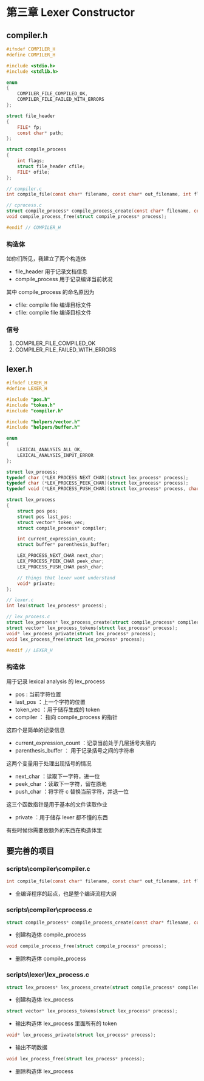 # 第三章 Lexer Constructor

## compiler.h

```c
#ifndef COMPILER_H
#define COMPILER_H

#include <stdio.h>
#include <stdlib.h>

enum
{
    COMPILER_FILE_COMPILED_OK,
    COMPILER_FILE_FAILED_WITH_ERRORS
};

struct file_header
{
    FILE* fp;
    const char* path;
};

struct compile_process
{
    int flags;
    struct file_header cfile;
    FILE* ofile;
};

// compiler.c
int compile_file(const char* filename, const char* out_filename, int flags);

// cprocess.c
struct compile_process* compile_process_create(const char* filename, const char* out_filename, int flags);
void compile_process_free(struct compile_process* process);

#endif // COMPILER_H
```

### 构造体
如你们所见，我建立了两个构造体

- file_header 用于记录文档信息
- compile_process 用于记录编译当前状况

其中 compile_process 的命名原因为

- cfile: compile file 编译目标文件
- cfile: compile file 编译目标文件

### 信号

1. COMPILER_FILE_COMPILED_OK
2. COMPILER_FILE_FAILED_WITH_ERRORS

## lexer.h

```c
#ifndef LEXER_H
#define LEXER_H

#include "pos.h"
#include "token.h"
#include "compiler.h"

#include "helpers/vector.h"
#include "helpers/buffer.h"

enum
{
    LEXICAL_ANALYSIS_ALL_OK,
    LEXICAL_ANALYSIS_INPUT_ERROR
};

struct lex_process;
typedef char (*LEX_PROCESS_NEXT_CHAR)(struct lex_process* process);
typedef char (*LEX_PROCESS_PEEK_CHAR)(struct lex_process* process);
typedef void (*LEX_PROCESS_PUSH_CHAR)(struct lex_process* process, char c);

struct lex_process
{
    struct pos pos;
    struct pos last_pos;
    struct vector* token_vec;
    struct compile_process* compiler;

    int current_expression_count;
    struct buffer* parenthesis_buffer;

    LEX_PROCESS_NEXT_CHAR next_char;
    LEX_PROCESS_PEEK_CHAR peek_char;
    LEX_PROCESS_PUSH_CHAR push_char;

    // things that lexer wont understand
    void* private;
};

// lexer.c
int lex(struct lex_process* process);

// lex_process.c
struct lex_process* lex_process_create(struct compile_process* compiler, void* private);
struct vector* lex_process_tokens(struct lex_process* process);
void* lex_process_private(struct lex_process* process);
void lex_process_free(struct lex_process* process);

#endif // LEXER_H
```

### 构造体

用于记录 lexical analysis 的 lex_process
- pos : 当前字符位置
- last_pos ：上一个字符的位置
- token_vec ：用于储存生成的 token
- compiler ： 指向 compile_process 的指针

这四个是简单的记录信息

- current_expression_count ：记录当前处于几层括号夹层内
- parenthesis_buffer ： 用于记录括号之间的字符串

这两个变量用于处理出现括号的情况

- next_char ：读取下一字符，进一位
- peek_char ：读取下一字符，留在原地
- push_char ：将字符 c 替换当前字符，并退一位

这三个函数指针是用于基本的文件读取作业

- private ：用于储存 lexer 都不懂的东西

有些时候你需要放额外的东西在构造体里


## 要完善的项目 

### scripts\compiler\compiler.c

```c
int compile_file(const char* filename, const char* out_filename, int flags);
```

- 全编译程序的起点，也是整个编译流程大纲

### scripts\compiler\cprocess.c

```c
struct compile_process* compile_process_create(const char* filename, const char* out_filename, int flags);
```

- 创建构造体 compile_process

```c
void compile_process_free(struct compile_process* process);
```

- 删除构造体 compile_process

### scripts\lexer\lex_process.c

```c
struct lex_process* lex_process_create(struct compile_process* compiler, void* private);
```

- 创建构造体 lex_process

```c
struct vector* lex_process_tokens(struct lex_process* process);
```

- 输出构造体 lex_process 里面所有的 token

```c
void* lex_process_private(struct lex_process* process);
```

- 输出不明数据

```c
void lex_process_free(struct lex_process* process);
```

- 删除构造体 lex_process
